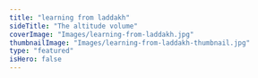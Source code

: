 ```yaml
---
title: "learning from laddakh"
sideTitle: "The altitude volume"
coverImage: "Images/learning-from-laddakh.jpg"
thumbnailImage: "Images/learning-from-laddakh-thumbnail.jpg"
type: "featured"
isHero: false
---
```

